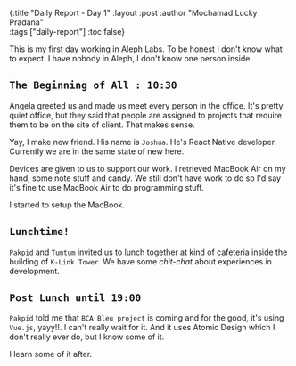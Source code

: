 {:title "Daily Report - Day 1"
 :layout :post
 :author "Mochamad Lucky Pradana"   
 :tags  ["daily-report"]
 :toc false}

This is my first day working in Aleph Labs. To be honest I don't know what to expect.
I have nobody in Aleph, I don't know one person inside.

## `The Beginning of All : 10:30`
Angela greeted us and made us meet every person in the office. It's pretty quiet office, but they said that people are assigned to projects that require them to be on the site of client.
That makes sense.  

Yay, I make new friend. His name is `Joshua`. He's React Native developer. Currently we are in the same state of new here.

Devices are given to us to support our work. I retrieved MacBook Air on my hand, some note stuff and candy. We still don't have work to do so I'd say it's fine to use MacBook Air to do programming stuff.

I started to setup the MacBook.

## `Lunchtime!`
`Pakpid` and `Tumtum` invited us to lunch together at kind of cafeteria inside the building of `K-Link Tower`. We have some _chit-chat_ about experiences in development.

## `Post Lunch until 19:00`
`Pakpid` told me that `BCA Bleu project` is coming and for the good, it's using `Vue.js`, yayy!!.
I can't really wait for it. And it uses Atomic Design which I don't really ever do, but I know some of it.

I learn some of it after.   
